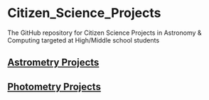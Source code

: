 # Citizen_Science_Projects
The GitHub repository for Citizen Science Projects in Astronomy & Computing targeted at High/Middle school students

## [Astrometry Projects](Astrometry)
## [Photometry Projects](Photometry)
